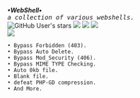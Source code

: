 
<b>_•WebShell•_</b><br>
<samp>_a collection of various webshells._</samp><br>
<img alt="GitHub User's stars" src="https://img.shields.io/github/stars/justikail/webshell?color=black&style=flat">
<img src="https://img.shields.io/github/forks/justikail/webshell?color=black&style=flat">
<img src="https://img.shields.io/badge/creator%20-ikail-black?style=flat">
<img src="https://api.visitorbadge.io/api/visitors?path=https://github.com/justikail/webshell&style=flat&countColor=%black"><br>
<img src="https://github-readme-stats.vercel.app/api/pin?username=justikail&repo=webshell&hide_border=false&show_icons=false&border_color=00ff00&bg_color=000000&title_color=39FF14&text_color=FFFFFF&icon_color=2dde98">

```
• Bypass Forbidden (403).
• Bypass Auto Delete.
• Bypass Mod_Security (406).
• Bypass MIME TYPE Checking.
• Auto 0kb file.
• Blank file.
• defeat PHP-GD compression.
• And More.
```

